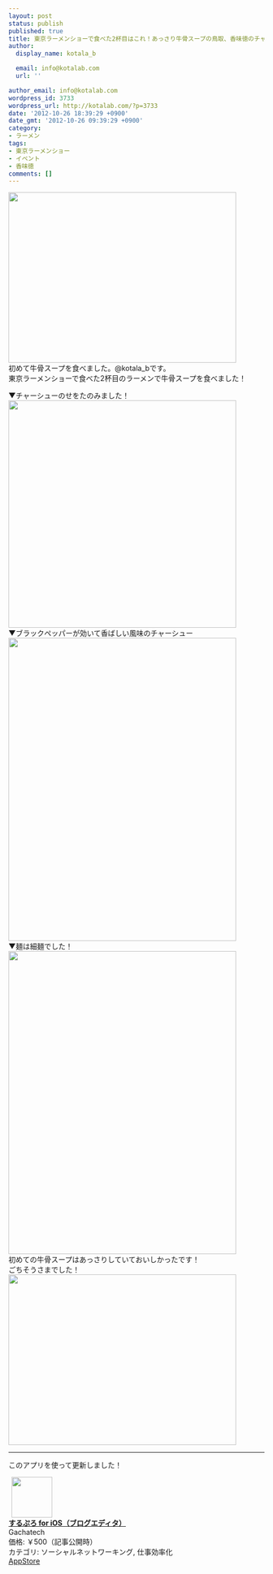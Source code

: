 ```yaml
---
layout: post
status: publish
published: true
title: 東京ラーメンショーで食べた2杯目はこれ！あっさり牛骨スープの鳥取、香味徳のチャーシューのせを食べた！
author:
  display_name: kotala_b

  email: info@kotalab.com
  url: ''

author_email: info@kotalab.com
wordpress_id: 3733
wordpress_url: http://kotalab.com/?p=3733
date: '2012-10-26 18:39:29 +0900'
date_gmt: '2012-10-26 09:39:29 +0900'
category:
- ラーメン
tags:
- 東京ラーメンショー
- イベント
- 香味徳
comments: []
---
```

<p><img alt="" src="http://kotalab.com/wp-content/uploads/slooProImg_20121026183926.jpg" width="448" height="336" /><br />
初めて牛骨スープを食べました。@kotala_bです。<br />
東京ラーメンショーで食べた2杯目のラーメンで牛骨スープを食べました！<br />
<!--more--></p>
<p>▼チャーシューのせをたのみました！<br />
<img alt="" src="http://kotalab.com/wp-content/uploads/slooProImg_20121026183925.jpg" width="448" height="448" /><br />
▼ブラックペッパーが効いて香ばしい風味のチャーシュー<br />
<img alt="" src="http://kotalab.com/wp-content/uploads/slooProImg_20121026183923.jpg" width="448" height="597" /><br />
▼麺は細麺でした！<br />
<img alt="" src="http://kotalab.com/wp-content/uploads/slooProImg_20121026183921.jpg" width="448" height="597" /><br />
初めての牛骨スープはあっさりしていておいしかったです！<br />
ごちそうさまでした！<br />
<img alt="" src="http://kotalab.com/wp-content/uploads/slooProImg_20121026183919.jpg" width="448" height="336" /></p>
<hr>
<p>このアプリを使って更新しました！</p>
<div class="applink">
<div class="applinkimg"><a href="https://itunes.apple.com/jp/app/surupuro-for-ios-buroguedita/id436676299?mt=8&uo=4&at=10l4yU" rel="nofollow" target="_blank"><img hspace="6" src="http://a719.phobos.apple.com/us/r30/Purple/v4/65/cb/b3/65cbb3f2-2ee6-e256-dfc6-a3d0a71164a5/mzl.rsnfterj.jpg" width="80" /></a></div>
<div class="applinktext">
<div class="applinktitle"><strong><a href="https://itunes.apple.com/jp/app/surupuro-for-ios-buroguedita/id436676299?mt=8&uo=4&at=10l4yU" rel="nofollow" target="_blank">するぷろ for iOS（ブログエディタ）</a></strong></div>
<div class="applinkinfo">Gachatech</div>
<div class="applinkinfo">価格: ￥500（記事公開時）</div>
<div class="applinkinfo">カテゴリ: ソーシャルネットワーキング, 仕事効率化</div>
</div>
<div class="clear"></div>
<div class="appstorelink"><a href="https://itunes.apple.com/jp/app/surupuro-for-ios-buroguedita/id436676299?mt=8&uo=4&at=10l4yU" rel="nofollow" target="_blank">AppStore</a></div>
</div>
